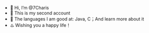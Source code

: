 - 👋 Hi, I’m @7Charis
- 👀 This is my second account
- 💯 The languages I am good at: Java, C；And learn more about it
- ♨️ Wishing you a happy life！

<!---
7Charis/7Charis is a ✨ special ✨ repository because its `README.md` (this file) appears on your GitHub profile.
You can click the Preview link to take a look at your changes.
--->
